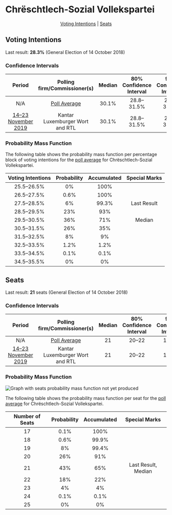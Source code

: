 # Chrëschtlech-Sozial Vollekspartei

<p align="center"><a href="#voting-intentions">Voting Intentions</a> | <a href="#seats">Seats</a></p>

## Voting Intentions

Last result: **28.3%** (General Election of 14 October 2018)

### Confidence Intervals

| Period     | Polling firm/Commissioner(s) | Median | 80% Confidence Interval | 90% Confidence Interval | 95% Confidence Interval | 99% Confidence Interval |
|:----------:|:----------------:|:-----------:|:-----------------------:|:-----------------------:|:-----------------------:|:-----------------------:|
| N/A | [Poll Average](average.html) | 30.1% | 28.8–31.5% | 28.4–31.9% | 28.1–32.2% | 27.4–32.9% |
| [14–23 November 2019](2019-11-23-Kantar.html) | Kantar <br> Luxemburger Wort and RTL | 30.1% | 28.8–31.5% | 28.4–31.9% | 28.1–32.3% | 27.4–32.9% |

### Probability Mass Function

The following table shows the probability mass function per percentage block of voting intentions for the [poll average](average.html) for Chrëschtlech-Sozial Vollekspartei.

| Voting Intentions | Probability | Accumulated | Special Marks |
|:-----------------:|:-----------:|:-----------:|:-------------:|
| 25.5–26.5% | 0% | 100% |  |
| 26.5–27.5% | 0.6% | 100% |  |
| 27.5–28.5% | 6% | 99.3% | Last Result |
| 28.5–29.5% | 23% | 93% |  |
| 29.5–30.5% | 36% | 71% | Median |
| 30.5–31.5% | 26% | 35% |  |
| 31.5–32.5% | 8% | 9% |  |
| 32.5–33.5% | 1.2% | 1.2% |  |
| 33.5–34.5% | 0.1% | 0.1% |  |
| 34.5–35.5% | 0% | 0% |  |


## Seats

Last result: **21** seats (General Election of 14 October 2018)

### Confidence Intervals

| Period     | Polling firm/Commissioner(s) | Median | 80% Confidence Interval | 90% Confidence Interval | 95% Confidence Interval | 99% Confidence Interval |
|:----------:|:----------------:|:------:|:-----------------------:|:-----------------------:|:-----------------------:|:-----------------------:|
| N/A | [Poll Average](average.html) | 21 | 20–22 | 19–22 | 19–23 | 18–23 |
| [14–23 November 2019](2019-11-23-Kantar.html) | Kantar <br> Luxemburger Wort and RTL | 21 | 20–22 | 19–22 | 19–23 | 18–23 |

### Probability Mass Function

![Graph with seats probability mass function not yet produced](average-seats-pmf-chrëschtlech-sozialvollekspartei.png "Seats Probability Mass Function")

The following table shows the probability mass function per seat for the [poll average](average.html) for Chrëschtlech-Sozial Vollekspartei.

| Number of Seats | Probability | Accumulated | Special Marks |
|:---------------:|:-----------:|:-----------:|:-------------:|
| 17 | 0.1% | 100% |  |
| 18 | 0.6% | 99.9% |  |
| 19 | 8% | 99.4% |  |
| 20 | 26% | 91% |  |
| 21 | 43% | 65% | Last Result, Median |
| 22 | 18% | 22% |  |
| 23 | 4% | 4% |  |
| 24 | 0.1% | 0.1% |  |
| 25 | 0% | 0% |  |


